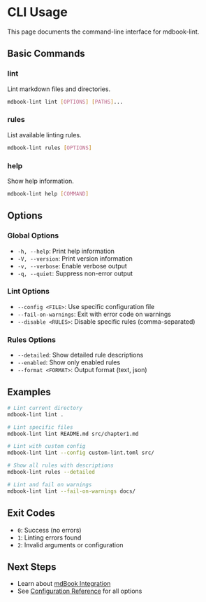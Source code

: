 # CLI Usage

This page documents the command-line interface for mdbook-lint.

## Basic Commands

### lint
Lint markdown files and directories.

```bash
mdbook-lint lint [OPTIONS] [PATHS]...
```

### rules
List available linting rules.

```bash
mdbook-lint rules [OPTIONS]
```

### help
Show help information.

```bash
mdbook-lint help [COMMAND]
```

## Options

### Global Options

- `-h, --help`: Print help information
- `-V, --version`: Print version information
- `-v, --verbose`: Enable verbose output
- `-q, --quiet`: Suppress non-error output

### Lint Options

- `--config <FILE>`: Use specific configuration file
- `--fail-on-warnings`: Exit with error code on warnings
- `--disable <RULES>`: Disable specific rules (comma-separated)

### Rules Options

- `--detailed`: Show detailed rule descriptions
- `--enabled`: Show only enabled rules
- `--format <FORMAT>`: Output format (text, json)

## Examples

```bash
# Lint current directory
mdbook-lint lint .

# Lint specific files
mdbook-lint lint README.md src/chapter1.md

# Lint with custom config
mdbook-lint lint --config custom-lint.toml src/

# Show all rules with descriptions
mdbook-lint rules --detailed

# Lint and fail on warnings
mdbook-lint lint --fail-on-warnings docs/
```

## Exit Codes

- `0`: Success (no errors)
- `1`: Linting errors found
- `2`: Invalid arguments or configuration

## Next Steps

- Learn about [mdBook Integration](./mdbook-integration.md)
- See [Configuration Reference](./configuration-reference.md) for all options
